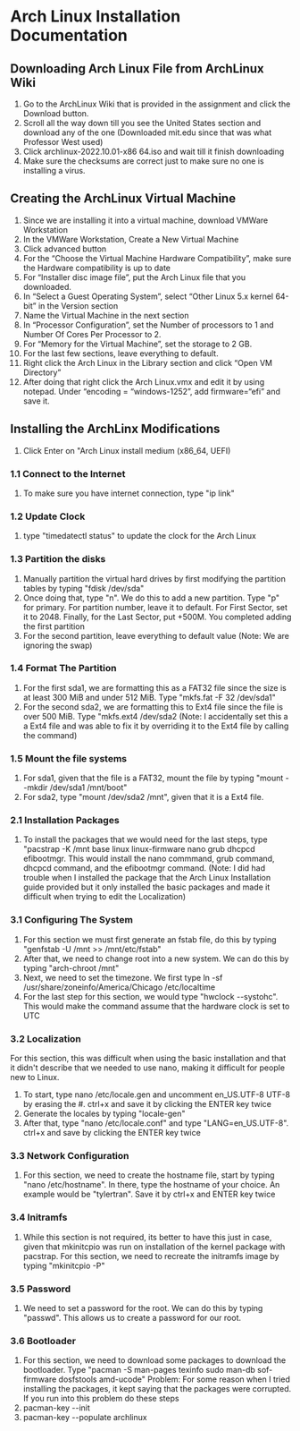 # Arch Linux Installation Documentation 

## Downloading Arch Linux File from ArchLinux Wiki 
1.	Go to the ArchLinux Wiki that is provided in the assignment and click the Download button. 
2.	Scroll all the way down till you see the United States section and download any of the one (Downloaded mit.edu since that was what Professor West used) 
3.	Click archlinux-2022.10.01-x86 64.iso and wait till it finish downloading
4.	Make sure the checksums are correct just to make sure no one is installing a virus. 
## Creating the ArchLinux Virtual Machine
1.	Since we are installing it into a virtual machine, download VMWare Workstation 
2.	In the VMWare Workstation, Create a New Virtual Machine 
3.	Click advanced button
4.	For the “Choose the Virtual Machine Hardware Compatibility”, make sure the Hardware compatibility is up to date
5.	For “Installer disc image file”, put the Arch Linux file that you downloaded.
6.	In “Select a Guest Operating System”, select “Other Linux 5.x kernel 64-bit” in the Version section 
7.	Name the Virtual Machine in the next section 
8.	In “Processor Configuration”, set the Number of processors to 1 and Number Of Cores Per Processor to 2. 
9.	For “Memory for the Virtual Machine”, set the storage to 2 GB. 
10.	For the last few sections, leave everything to default.  
11.	Right click the Arch Linux in the Library section and click “Open VM Directory”
12.	After doing that right click the Arch Linux.vmx and edit it by using notepad. Under “encoding = “windows-1252”, add firmware=“efi” and save it.
## Installing the ArchLinx Modifications 
1.	Click Enter on "Arch Linux install medium (x86_64, UEFI) 
### 1.1 Connect to the Internet
1.	To make sure you have internet connection, type "ip link" 
### 1.2 Update Clock 
1. type "timedatectl status" to update the clock for the Arch Linux
### 1.3 Partition the disks 
1. Manually partition the virtual hard drives by first modifying the partition tables by typing "fdisk /dev/sda"
2. Once doing that, type "n". We do this to add a new partition. Type "p" for primary. For partition  number, leave it to default. For First Sector, set it to 2048. Finally, for the Last Sector, put +500M. You completed adding the first partition
3. For the second partition, leave everything to default value 
(Note: We are ignoring the swap)
### 1.4 Format The Partition 
1. For the first sda1, we are formatting this as a FAT32 file since the size is at least 300 MiB and under 512 MiB. Type "mkfs.fat -F 32 /dev/sda1"
2. For the second sda2, we are formatting this to Ext4 file since the file is over 500 MiB. Type "mkfs.ext4 /dev/sda2
(Note: I accidentally set this a a Ext4 file and was able to fix it by overriding it to the Ext4 file by calling the command)
### 1.5 Mount the file systems
1.  For sda1, given that the file is a FAT32, mount the file by typing "mount --mkdir /dev/sda1 /mnt/boot"
2.  For sda2, type "mount /dev/sda2 /mnt", given that it is a Ext4 file. 
### 2.1 Installation Packages
1. To install the packages that we would need for the last steps, type "pacstrap -K /mnt base linux linux-firmware nano grub dhcpcd efibootmgr. This would install the nano commmand,  grub command, dhcpcd command, and the efibootmgr command. 
(Note: I did had trouble when I installed the package that the Arch Linux Installation guide provided but it only installed the basic packages and made it difficult when trying to edit the Localization) 
### 3.1 Configuring The System 
1. For this section we must first generate an fstab file, do this by typing "genfstab -U /mnt >> /mnt/etc/fstab" 
2. After that, we need to change root into a new system. We can do this by typing "arch-chroot /mnt" 
3. Next, we need to set the timezone. We first type ln -sf /usr/share/zoneinfo/America/Chicago /etc/localtime 
4. For the last step for this section, we would type "hwclock --systohc". This would make the command assume that the hardware clock is set to UTC
### 3.2 Localization 
For this section, this was difficult when using the basic installation and that it didn't describe that we needed to use nano, making it difficult for people new to Linux. 
1. To start, type nano /etc/locale.gen and uncomment en_US.UTF-8 UTF-8 by erasing the #. ctrl+x and save it by clicking the ENTER key twice
2. Generate the locales by typing "locale-gen" 
3. After that, type "nano /etc/locale.conf" and type "LANG=en_US.UTF-8". ctrl+x and save by clicking the ENTER key twice 
### 3.3 Network Configuration 
1. For this section, we need to create the hostname file, start by typing "nano /etc/hostname". In there, type the hostname of your choice. An example would be "tylertran". Save it by ctrl+x and ENTER key twice 
### 3.4 Initramfs 
1. While this section is not required, its better to have this just in case, given that mkinitcpio was run on installation of the kernel package with pacstrap. For this section, we need to recreate the initramfs image by typing "mkinitcpio -P" 
### 3.5 Password
1. We need to set a password for the root. We can do this by typing "passwd". This allows us to create a password for our root.  
### 3.6 Bootloader 
1. For this section, we need to download some packages to download the bootloader. Type "pacman -S man-pages texinfo sudo man-db sof-firmware dosfstools amd-ucode"
Problem: For some reason when I tried installing the packages, it kept saying that the packages were corrupted. If you run into this problem do these steps 
1. pacman-key --init 
2. pacman-key --populate archlinux 
